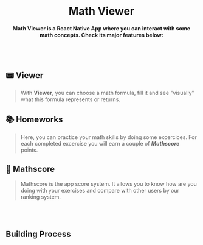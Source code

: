 <h1 align="center">Math Viewer</h1>

<h4 align="center">Math Viewer is a React Native App where you can interact with some math concepts. Check its major features below:<h4>
<br>
<br>
  
## &#128223; Viewer

> With **Viewer**, you can choose a math formula, fill it and see "visually" what this formula represents or returns.

## &#128218; Homeworks

> Here, you can practice your math skills by doing some excercices. For each completed excercise you will earn a couple of ***Mathscore*** points.
## &#127941; Mathscore

> Mathscore is the app score system. It allows you to know how are you doing with your exercises and compare with other users by our ranking system.

<br>
<br>
<h2>Building Process</h2>
